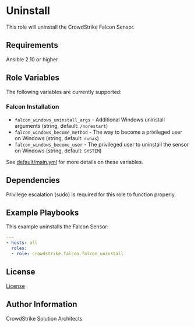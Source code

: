 Uninstall
=========

This role will uninstall the CrowdStrike Falcon Sensor.

Requirements
------------

Ansible 2.10 or higher

Role Variables
--------------

The following variables are currently supported:

### Falcon Installation

 * `falcon_windows_uninstall_args` - Additional Windows uninstall arguments (string, default: `/norestart`)
 * `falcon_windows_become_method` - The way to become a privileged user on Windows (string, default: `runas`)
 * `falcon_windows_become_user` - The privileged user to uninstall the sensor on Windows (string, default: `SYSTEM`)

See [default/main.yml](default/main.yml) for more details on these variables.

Dependencies
------------

Privilege escalation (sudo) is required for this role to function properly.

Example Playbooks
----------------

This example uninstalls the Falcon Sensor:

```yaml
---
- hosts: all
  roles:
  - role: crowdstrike.falcon.falcon_uninstall
```

License
-------

[License](https://github.com/crowdstrike/ansible_collection_falcon/blob/main/LICENSE)

Author Information
------------------

CrowdStrike Solution Architects
